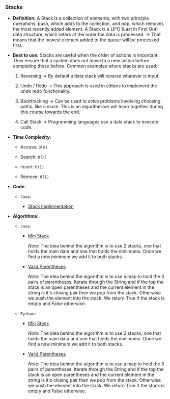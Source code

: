 ### Stacks

- **Definition:** A Stack is a collection of elements, with two principle operations: push, which adds to the collection, and pop, which removes the most recently added element. A Stack is a LIFO (Last In First Out) data structure, which refers at the order the data is processed. → That means that the newest element added to the queue will be processed first.

- **Best to use:** Stacks are useful when the order of actions is important. They ensure that a system does not move to a new action before completing those before. Common examples where stacks are used:

  1. Reversing → By default a data stack will reverse whatever is input.

  2. Undo / Redo → This approach is used in editors to implement the undo redo functionality.

  3. Backtracking → Can be used to solve problems involving choosing paths, like a maze. This is an algorithm we will learn together during this course towards the end.

  4. Call Stack → Programming languages use a data stack to execute code.

- **Time Complexity:**

  - Access: `O(n)`

  - Search: `O(n)`

  - Insert: `O(1)`

  - Remove: `O(1)`

- **Code**:

  - `Java:`

    - [Stack Implementation](https://github.com/andreivisan/interviews/blob/master/datastructures/stacks/java/impl/MyStack.java)

- **Algorithms**:

  - `Java:`

    - [Min Stack](https://github.com/andreivisan/interviews/blob/master/datastructures/stacks/java/algorithms/MinStack.java)

      _Note_: The idea behind the algorithm is to use 2 stacks, one that holds the main data and one that holds the minimums. Once we find a new minimum we add it to both stacks.

    - [Valid Parentheses](https://github.com/andreivisan/interviews/blob/master/datastructures/stacks/java/algorithms/ValidParentheses.java)

      _Note_: The idea behind the algorithm is to use a map to hold the 3 pairs of parentheses. Iterate through the String and if the top the stack is an open parentheses and the current element in the string is it's closing pair then we pop from the stack. Otherwise we push the element into the stack. We return True if the stack is empty and False otherwise.

  - `Python:`

    - [Min Stack](https://github.com/andreivisan/interviews/blob/master/datastructures/stacks/python/algorithms/min_stack.py)

      _Note_: The idea behind the algorithm is to use 2 stacks, one that holds the main data and one that holds the minimums. Once we find a new minimum we add it to both stacks.

    - [Valid Parentheses](https://github.com/andreivisan/interviews/blob/master/datastructures/stacks/python/algorithms/valid_parentheses.py)

      _Note_: The idea behind the algorithm is to use a map to hold the 3 pairs of parentheses. Iterate through the String and if the top the stack is an open parentheses and the current element in the string is it's closing pair then we pop from the stack. Otherwise we push the element into the stack. We return True if the stack is empty and False otherwise.
